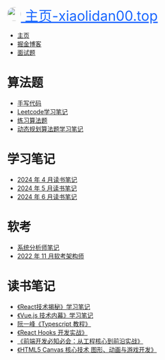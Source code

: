 <a style='text-align:center;font-size:32px;color:#1a67ff;white-space: nowrap;' href='https://www.xiaolidan00.top'>
<img style="height:32px;width:32px;border-radius:50%" src='http://www.xiaolidan00.top/bell-icon.png'/>
主页-xiaolidan00.top </a>

- [主页](#index.md)
- [掘金博客](#https://juejin.cn/user/224781403162798)
- [面试题](#interview/index.md)

# 算法题

- [手写代码](#code/interview-code.md)
- [Leetcode学习笔记](#code/code-study.md)
- [练习算法题](#code/code.md)
- [动态规划算法题学习笔记](#code/dongtai.md)

# 学习笔记

- [2024 年 4 月读书笔记](#study/2024-4.md)
- [2024 年 5 月读书笔记](#study/2024-5.md)
- [2024 年 6 月读书笔记](#study/2024-6.md)

# 软考

- [系统分析师笔记](#ruankao/analysis.md)
- [2022 年 11 月软考架构师](#ruankao/note.md)

# 读书笔记

- [《React技术揭秘》学习笔记](#books/react-tech.md)
- [《Vue.js 技术内幕》学习笔记](#books/vue3.md)
- [阮一峰《Typescript 教程》](#books/ts.md)
- [《React Hooks 开发实战》](#books/react-hook.md)
- [《前端开发必知必会：从工程核心到前沿实战》](#books/book1.md)
- [《HTML5 Canvas 核心技术 图形、动画与游戏开发》](#books/canvas.md)

